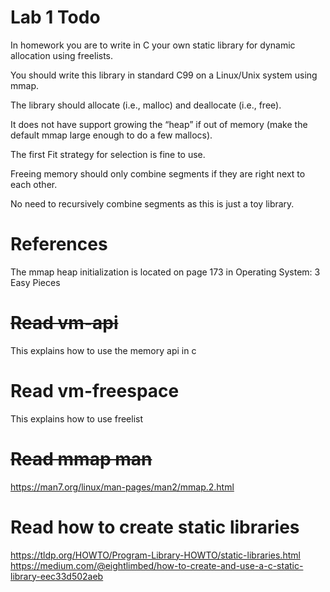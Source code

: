 # Lab 1 Todo

In homework you are to write in C your own static library for dynamic allocation using freelists.

You should write this library in standard C99 on a Linux/Unix system using mmap. 

The library should allocate (i.e., malloc) and deallocate (i.e., free).

It does not have support growing the “heap” if out of memory (make the default mmap large enough to do a few mallocs). 

The first Fit strategy for selection is fine to use.

Freeing memory should only combine segments if they are right next to each other.

No need to recursively combine segments as this is just a toy library.  

# References

The mmap heap initialization is located on page 173 in Operating System: 3 Easy Pieces

# ~~Read vm-api~~

This explains how to use the memory api in c

# Read vm-freespace

This explains how to use freelist

#  ~~Read mmap man~~

https://man7.org/linux/man-pages/man2/mmap.2.html

# Read how to create static libraries

https://tldp.org/HOWTO/Program-Library-HOWTO/static-libraries.html
https://medium.com/@eightlimbed/how-to-create-and-use-a-c-static-library-eec33d502aeb

